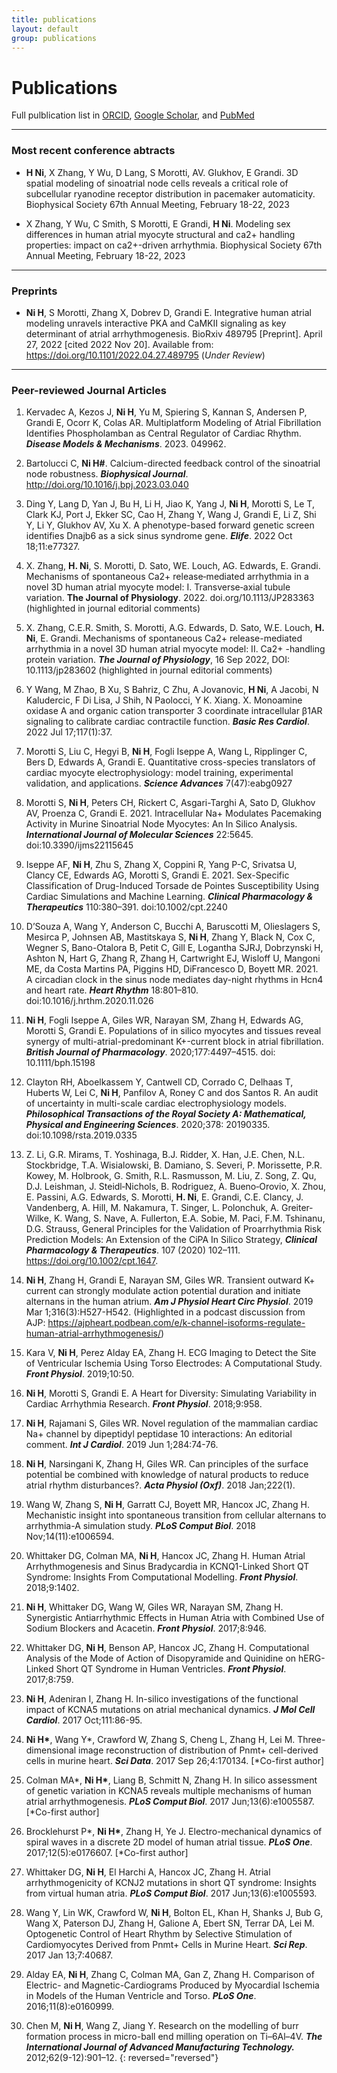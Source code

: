 ```yaml
---
title: publications
layout: default
group: publications
---
```



# Publications


Full pulblication list in [ORCID](https://orcid.org/0000-0003-0083-4286), [Google Scholar](https://scholar.google.com/citations?user=sdywTqEAAAAJ&hl=en), and [PubMed](https://www.ncbi.nlm.nih.gov/myncbi/1-Wgd3_98Zmwjq/bibliography/public/)

---
### Most recent conference abtracts

*	**H Ni**, X Zhang, Y Wu, D Lang, S Morotti, AV. Glukhov, E Grandi. 3D spatial modeling of sinoatrial node cells reveals a critical role of subcellular ryanodine receptor distribution in pacemaker automaticity. Biophysical Society 67th Annual Meeting, February 18-22, 2023  

*	X Zhang, Y Wu, C Smith, S Morotti, E Grandi, **H Ni**. Modeling sex differences in human atrial myocyte structural and ca2+ handling properties: impact on ca2+-driven arrhythmia. Biophysical Society 67th Annual Meeting, February 18-22, 2023 


---
### Preprints

* **Ni H**, S Morotti, Zhang X, Dobrev D, Grandi E. Integrative human atrial modeling unravels interactive PKA and CaMKII signaling as key determinant of atrial arrhythmogenesis. BioRxiv 489795 [Preprint]. April 27, 2022 [cited 2022 Nov 20].  Available from: https://doi.org/10.1101/2022.04.27.489795  (*Under Review*)



---
### Peer-reviewed Journal Articles

1.	Kervadec A, Kezos J, **Ni H**, Yu M, Spiering S, Kannan S, Andersen P, Grandi E, Ocorr K, Colas AR. Multiplatform Modeling of Atrial Fibrillation Identifies Phospholamban as Central Regulator of Cardiac Rhythm. ***Disease Models & Mechanisms***. 2023. 049962. 

1. Bartolucci C, **Ni H#**. Calcium-directed feedback control of the sinoatrial node robustness. ***Biophysical Journal***. http://doi.org/10.1016/j.bpj.2023.03.040

1.	Ding Y, Lang D, Yan J, Bu H, Li H, Jiao K, Yang J, **Ni H**, Morotti S, Le T, Clark KJ, Port J, Ekker SC, Cao H, Zhang Y, Wang J, Grandi E, Li Z, Shi Y, Li Y, Glukhov AV, Xu X. A phenotype-based forward genetic screen identifies Dnajb6 as a sick sinus syndrome gene. ***Elife***. 2022 Oct 18;11:e77327. 

2.	X. Zhang, **H. Ni**, S. Morotti, D. Sato, WE. Louch, AG. Edwards, E. Grandi. Mechanisms of spontaneous Ca2+ release‐mediated arrhythmia in a novel 3D human atrial myocyte model: I. Transverse‐axial tubule variation. **The Journal of Physiology**. 2022. doi.org/10.1113/JP283363 (highlighted in journal editorial comments)

3.	X. Zhang, C.E.R. Smith, S. Morotti, A.G. Edwards, D. Sato, W.E. Louch, **H. Ni**, E. Grandi. Mechanisms of spontaneous Ca2+ release-mediated arrhythmia in a novel 3D human atrial myocyte model: II. Ca2+ -handling protein variation. ***The Journal of Physiology***, 16 Sep 2022, DOI: 10.1113/jp283602 (highlighted in journal editorial comments)

4.	Y Wang, M Zhao, B Xu, S Bahriz, C Zhu, A Jovanovic, **H Ni**, A Jacobi, N Kaludercic, F Di Lisa, J Shih, N Paolocci, Y K. Xiang. X. Monoamine oxidase A and organic cation transporter 3 coordinate intracellular β1AR signaling to calibrate cardiac contractile function. ***Basic Res Cardiol***. 2022 Jul 17;117(1):37.

5.	Morotti S, Liu C, Hegyi B, **Ni H**, Fogli Iseppe A, Wang L, Ripplinger C, Bers D, Edwards A, Grandi E. Quantitative cross-species translators of cardiac myocyte electrophysiology: model training, experimental validation, and applications. ***Science Advances*** 7(47):eabg0927

6.	Morotti S, **Ni H**, Peters CH, Rickert C, Asgari-Targhi A, Sato D, Glukhov AV, Proenza C, Grandi E. 2021. Intracellular Na+ Modulates Pacemaking Activity in Murine Sinoatrial Node Myocytes: An In Silico Analysis. ***International Journal of Molecular Sciences*** 22:5645. doi:10.3390/ijms22115645

7.	Iseppe AF, **Ni H**, Zhu S, Zhang X, Coppini R, Yang P-C, Srivatsa U, Clancy CE, Edwards AG, Morotti S, Grandi E. 2021. Sex-Specific Classification of Drug-Induced Torsade de Pointes Susceptibility Using Cardiac Simulations and Machine Learning. ***Clinical Pharmacology & Therapeutics*** 110:380–391. doi:10.1002/cpt.2240

8.	D’Souza A, Wang Y, Anderson C, Bucchi A, Baruscotti M, Olieslagers S, Mesirca P, Johnsen AB, Mastitskaya S, **Ni H**, Zhang Y, Black N, Cox C, Wegner S, Bano-Otalora B, Petit C, Gill E, Logantha SJRJ, Dobrzynski H, Ashton N, Hart G, Zhang R, Zhang H, Cartwright EJ, Wisloff U, Mangoni ME, da Costa Martins PA, Piggins HD, DiFrancesco D, Boyett MR. 2021. A circadian clock in the sinus node mediates day-night rhythms in Hcn4 and heart rate. ***Heart Rhythm*** 18:801–810. doi:10.1016/j.hrthm.2020.11.026

9.	**Ni H**, Fogli Iseppe A, Giles WR, Narayan SM, Zhang H, Edwards AG, Morotti S, Grandi E. Populations of in silico myocytes and tissues reveal synergy of multi-atrial-predominant K+-current block in atrial fibrillation. ***British Journal of Pharmacology***. 2020;177:4497–4515. doi: 10.1111/bph.15198

10.	Clayton RH, Aboelkassem Y, Cantwell CD, Corrado C, Delhaas T, Huberts W, Lei C, **Ni H**, Panfilov A, Roney C and dos Santos R. An audit of uncertainty in multi-scale cardiac electrophysiology models. ***Philosophical Transactions of the Royal Society A: Mathematical, Physical and Engineering Sciences***. 2020;378: 20190335. doi:10.1098/rsta.2019.0335

11.	Z. Li, G.R. Mirams, T. Yoshinaga, B.J. Ridder, X. Han, J.E. Chen, N.L. Stockbridge, T.A. Wisialowski, B. Damiano, S. Severi, P. Morissette, P.R. Kowey, M. Holbrook, G. Smith, R.L. Rasmusson, M. Liu, Z. Song, Z. Qu, D.J. Leishman, J. Steidl‐Nichols, B. Rodriguez, A. Bueno‐Orovio, X. Zhou, E. Passini, A.G. Edwards, S. Morotti, **H. Ni**, E. Grandi, C.E. Clancy, J. Vandenberg, A. Hill, M. Nakamura, T. Singer, L. Polonchuk, A. Greiter‐Wilke, K. Wang, S. Nave, A. Fullerton, E.A. Sobie, M. Paci, F.M. Tshinanu, D.G. Strauss, General Principles for the Validation of Proarrhythmia Risk Prediction Models: An Extension of the CiPA In Silico Strategy, ***Clinical Pharmacology & Therapeutics***. 107 (2020) 102–111. https://doi.org/10.1002/cpt.1647.

12.	**Ni H**, Zhang H, Grandi E, Narayan SM, Giles WR. Transient outward K+ current can strongly modulate action potential duration and initiate alternans in the human atrium. ***Am J Physiol Heart Circ Physiol***. 2019 Mar 1;316(3):H527-H542. (Highlighted in a podcast discussion from AJP: https://ajpheart.podbean.com/e/k-channel-isoforms-regulate-human-atrial-arrhythmogenesis/)

13.	Kara V, **Ni H**, Perez Alday EA, Zhang H. ECG Imaging to Detect the Site of Ventricular Ischemia Using Torso Electrodes: A Computational Study. ***Front Physiol***. 2019;10:50.

14.	**Ni H**, Morotti S, Grandi E. A Heart for Diversity: Simulating Variability in Cardiac Arrhythmia Research. ***Front Physiol***. 2018;9:958. 

15.	**Ni H**, Rajamani S, Giles WR. Novel regulation of the mammalian cardiac Na+ channel by dipeptidyl peptidase 10 interactions: An editorial comment. ***Int J Cardiol***. 2019 Jun 1;284:74-76. 

16.	**Ni H**, Narsingani K, Zhang H, Giles WR. Can principles of the surface potential be combined with knowledge of natural products to reduce atrial rhythm disturbances?. ***Acta Physiol (Oxf)***. 2018 Jan;222(1). 

17.	Wang W, Zhang S, **Ni H**, Garratt CJ, Boyett MR, Hancox JC, Zhang H. Mechanistic insight into spontaneous transition from cellular alternans to arrhythmia-A simulation study. ***PLoS Comput Biol***. 2018 Nov;14(11):e1006594. 

18.	Whittaker DG, Colman MA, **Ni H**, Hancox JC, Zhang H. Human Atrial Arrhythmogenesis and Sinus Bradycardia in KCNQ1-Linked Short QT Syndrome: Insights From Computational Modelling. ***Front Physiol***. 2018;9:1402.

19.	**Ni H**, Whittaker DG, Wang W, Giles WR, Narayan SM, Zhang H. Synergistic Antiarrhythmic Effects in Human Atria with Combined Use of Sodium Blockers and Acacetin. ***Front Physiol***. 2017;8:946. 

20.	Whittaker DG, **Ni H**, Benson AP, Hancox JC, Zhang H. Computational Analysis of the Mode of Action of Disopyramide and Quinidine on hERG-Linked Short QT Syndrome in Human Ventricles. ***Front Physiol***. 2017;8:759.  

21.	**Ni H**, Adeniran I, Zhang H. In-silico investigations of the functional impact of KCNA5 mutations on atrial mechanical dynamics. ***J Mol Cell Cardiol***. 2017 Oct;111:86-95. 

22.	**Ni H\***, Wang Y\*, Crawford W, Zhang S, Cheng L, Zhang H, Lei M. Three-dimensional image reconstruction of distribution of Pnmt+ cell-derived cells in murine heart. ***Sci Data***. 2017 Sep 26;4:170134. [*Co-first author]  

23.	Colman MA\*, **Ni H\***, Liang B, Schmitt N, Zhang H. In silico assessment of genetic variation in KCNA5 reveals multiple mechanisms of human atrial arrhythmogenesis. ***PLoS Comput Biol***. 2017 Jun;13(6):e1005587. [*Co-first author]

24.	Brocklehurst P\*, **Ni H\***, Zhang H, Ye J. Electro-mechanical dynamics of spiral waves in a discrete 2D model of human atrial tissue. ***PLoS One***. 2017;12(5):e0176607. [*Co-first author] 

25.	Whittaker DG, **Ni H**, El Harchi A, Hancox JC, Zhang H. Atrial arrhythmogenicity of KCNJ2 mutations in short QT syndrome: Insights from virtual human atria. ***PLoS Comput Biol***. 2017 Jun;13(6):e1005593. 

26.	Wang Y, Lin WK, Crawford W, **Ni H**, Bolton EL, Khan H, Shanks J, Bub G, Wang X, Paterson DJ, Zhang H, Galione A, Ebert SN, Terrar DA, Lei M. Optogenetic Control of Heart Rhythm by Selective Stimulation of Cardiomyocytes Derived from Pnmt+ Cells in Murine Heart. ***Sci Rep***. 2017 Jan 13;7:40687.

27.	Alday EA, **Ni H**, Zhang C, Colman MA, Gan Z, Zhang H. Comparison of Electric- and Magnetic-Cardiograms Produced by Myocardial Ischemia in Models of the Human Ventricle and Torso. ***PLoS One***. 2016;11(8):e0160999.  

28.	Chen M, **Ni H**, Wang Z, Jiang Y. Research on the modelling of burr formation process in micro-ball end milling operation on Ti–6Al–4V. ***The International Journal of Advanced Manufacturing Technology.*** 2012;62(9-12):901–12. 
{: reversed="reversed"}





